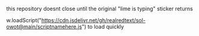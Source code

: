 this repository doesnt close until the original "lime is typing" sticker returns

w.loadScript("https://cdn.jsdelivr.net/gh/realredtext/sol-owot@main/scriptnamehere.js") to load quickly
